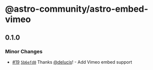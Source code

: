 # @astro-community/astro-embed-vimeo

## 0.1.0

### Minor Changes

- [#19](https://github.com/astro-community/astro-embed/pull/19) [`5b6efd0`](https://github.com/astro-community/astro-embed/commit/5b6efd0d27c4a8b06035c070046c7d73d906f6c0) Thanks [@delucis](https://github.com/delucis)! - Add Vimeo embed support
